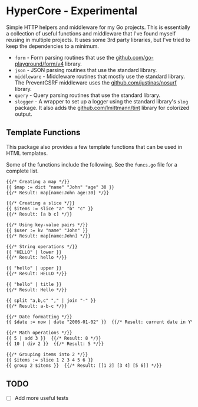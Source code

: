 # HyperCore - Experimental

Simple HTTP helpers and middleware for my Go projects. This is essentially a collection of useful functions and
middleware that I've found myself reusing in multiple projects. It uses some 3rd party libraries, but I've tried to keep
the dependencies to a minimum.

- `form` - Form parsing routines that use the [github.com/go-playground/form/v4](https://github.com/go-playground/form)
  library.
- `json` - JSON parsing routines that use the standard library.
- `middleware` - Middleware routines that mostly use the standard library. The PreventCSRF middleware uses
  the [github.com/justinas/nosurf](https://github.com/justinas/nosurf) library.
- `query` - Query parsing routines that use the standard library.
- `slogger` - A wrapper to set up a logger using the standard library's `slog` package. It also adds
  the [github.com/lmittmann/tint](https://github.com/lmittmann/tint) library for colorized output.

## Template Functions 

This package also provides a few template functions that can be used in HTML templates. 

Some of the functions include the following. See the `funcs.go` file for a complete list.

```html
{{/* Creating a map */}}
{{ $map := dict "name" "John" "age" 30 }}
{{/* Result: map[name:John age:30] */}}

{{/* Creating a slice */}}
{{ $items := slice "a" "b" "c" }}
{{/* Result: [a b c] */}}

{{/* Using key-value pairs */}}
{{ $user := kv "name" "John" }}
{{/* Result: map[name:John] */}}

{{/* String operations */}}
{{ "HELLO" | lower }}  
{{/* Result: hello */}}

{{ "hello" | upper }}  
{{/* Result: HELLO */}}

{{ "hello" | title }}  
{{/* Result: Hello */}}

{{ split "a,b,c" "," | join "-" }}  
{{/* Result: a-b-c */}}

{{/* Date formatting */}}
{{ $date := now | date "2006-01-02" }}  {{/* Result: current date in YYYY-MM-DD format */}}

{{/* Math operations */}}
{{ 5 | add 3 }}  {{/* Result: 8 */}}
{{ 10 | div 2 }}  {{/* Result: 5 */}}

{{/* Grouping items into 2 */}}
{{ $items := slice 1 2 3 4 5 6 }}
{{ group 2 $items }}  {{/* Result: [[1 2] [3 4] [5 6]] */}}
```

## TODO

- [ ] Add more useful tests
